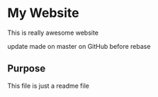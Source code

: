 # My Website

This is really awesome website

update made on master on GitHub before rebase

## Purpose

This file is just a readme file
